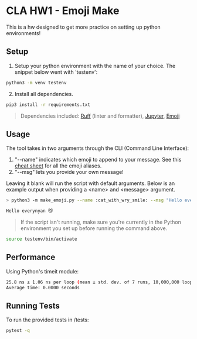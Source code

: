 # CLA HW1 - Emoji Make

This is a hw designed to get more practice on setting up python environments!

## Setup

1. Setup your python environment with the name of your choice. The snippet below went with 'testenv':

```bash
python3 -m venv testenv
```

2. Install all dependencies.

```bash
pip3 install -r requirements.txt
```

> Dependencies included: [Ruff](https://docs.astral.sh/ruff/) (linter and formatter), [Jupyter](https://jupyter.org/), [Emoji](https://pypi.org/project/emoji/)

## Usage

The tool takes in two arguments through the CLI (Command Line Interface):
  1. "--name" indicates which emoji to append to your message. See this [cheat sheet](https://www.webfx.com/tools/emoji-cheat-sheet/) for all the emoji aliases.
  2. "--msg" lets you provide your own message!

Leaving it blank will run the script with default arguments. Below is an example output when providing a \<name\> and \<message\> argument.
```bash
> python3 -m make_emoji.py --name :cat_with_wry_smile: --msg "Hello everynyan~"

Hello everynyan 😼
```

> If the script isn't running, make sure you're currently in the Python environment you set up before running the command above.

```bash
source testenv/bin/activate
```

## Performance

Using Python's timeit module:

```bash
25.8 ns ± 1.06 ns per loop (mean ± std. dev. of 7 runs, 10,000,000 loops each)
Average time: 0.0000 seconds
```

## Running Tests

To run the provided tests in /tests:

```bash
pytest -q
```
